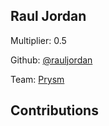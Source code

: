 
## Raul Jordan
Multiplier: 0.5

Github: [@rauljordan](https://github.com/rauljordan)

Team: [Prysm](https://github.com/Prysmaticlabs/Prysm/pulls?q=author%3Arauljordan)

## Contributions
